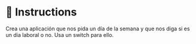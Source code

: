 # 📝 Instructions

Crea una aplicación que nos pida un día de la semana y que nos diga si es un dia laboral o no. Usa un switch para ello.

